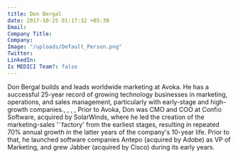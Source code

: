 ```yaml
---
title: Don Bergal
date: 2017-10-25 01:17:32 +05:30
Email: 
Company Title: 
Company: 
Image: "/uploads/Default_Person.png"
Twitter: 
LinkedIn: 
Is MEDICI Team?: false
---
```


Don Bergal builds and leads worldwide marketing at Avoka. He has a successful 25-year record of growing technology businesses in marketing, operations, and sales management, particularly with early-stage and high-growth companies., , , , Prior to Avoka, Don was CMO and COO at Confio Software, acquired by SolarWinds, where he led the creation of the marketing-sales '˜factory' from the earliest stages, resulting in repeated 70% annual growth in the latter years of the company's 10-year life. Prior to that, he launched software companies Antepo (acquired by Adobe) as VP of Marketing, and grew Jabber (acquired by Cisco) during its early years.